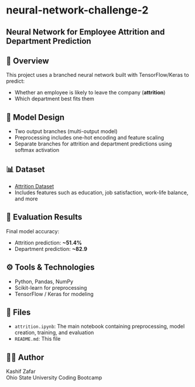 # neural-network-challenge-2

## Neural Network for Employee Attrition and Department Prediction

## 📌 Overview

This project uses a branched neural network built with TensorFlow/Keras to predict:

- Whether an employee is likely to leave the company (**attrition**)
- Which department best fits them

## 🧠 Model Design

- Two output branches (multi-output model)
- Preprocessing includes one-hot encoding and feature scaling
- Separate branches for attrition and department predictions using softmax activation

## 📊 Dataset

- [Attrition Dataset](https://static.bc-edx.com/ai/ail-v-1-0/m19/lms/datasets/attrition.csv)
- Includes features such as education, job satisfaction, work-life balance, and more

## 🧪 Evaluation Results

Final model accuracy:

- Attrition prediction: **~51.4%**
- Department prediction: **~82.9**

## ⚙️ Tools & Technologies

- Python, Pandas, NumPy
- Scikit-learn for preprocessing
- TensorFlow / Keras for modeling

## 📁 Files

- `attrition.ipynb`: The main notebook containing preprocessing, model creation, training, and evaluation
- `README.md`: This file

## 🙋‍♂️ Author

Kashif Zafar  
Ohio State University Coding Bootcamp  

